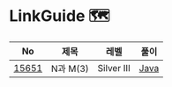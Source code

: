# LinkGuide 🗺


| No                                            | 제목      | 레벨        | 풀이                                                                                     |
|-----------------------------------------------|---------|-----------|----------------------------------------------------------------------------------------|
| [15651](https://www.acmicpc.net/problem/15651)  | N과 M(3) | Silver III  | [Java](https://github.com/hyeji111544/Algorithm/tree/main/Backtracking/problems/15651) |

